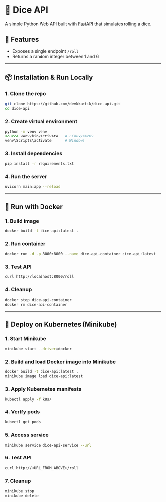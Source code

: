 # 🎲 Dice API

A simple Python Web API built with [FastAPI](https://fastapi.tiangolo.com/) that simulates rolling a dice.

## 🚀 Features

- Exposes a single endpoint `/roll`
- Returns a random integer between 1 and 6

---

## 📦 Installation & Run Locally

### 1. Clone the repo

```bash
git clone https://github.com/devkkartik/dice-api.git
cd dice-api
```

### 2. Create virtual environment

```bash
python -m venv venv
source venv/bin/activate   # Linux/macOS
venv\Scripts\activate      # Windows
```

### 3. Install dependencies

```bash
pip install -r requirements.txt
```

### 4. Run the server

```bash
uvicorn main:app --reload
```

---

## 🐳 Run with Docker

### 1. Build image

```bash
docker build -t dice-api:latest .
```

### 2. Run container

```bash
docker run -d -p 8000:8000 --name dice-api-container dice-api:latest
```

### 3. Test API

```bash
curl http://localhost:8000/roll
```

### 4. Cleanup

```bash
docker stop dice-api-container
docker rm dice-api-container
```

---

## 🚀 Deploy on Kubernetes (Minikube)

### 1. Start Minikube

```bash
minikube start --driver=docker
```

### 2. Build and load Docker image into Minikube

```bash
docker build -t dice-api:latest .
minikube image load dice-api:latest
```

### 3. Apply Kubernetes manifests

```bash
kubectl apply -f k8s/
```

### 4. Verify pods

```bash
kubectl get pods
```

### 5. Access service

```bash
minikube service dice-api-service --url
```

### 6. Test API

```bash
curl http://<URL_FROM_ABOVE>/roll
```

### 7. Cleanup

```bash
minikube stop
minikube delete
```
